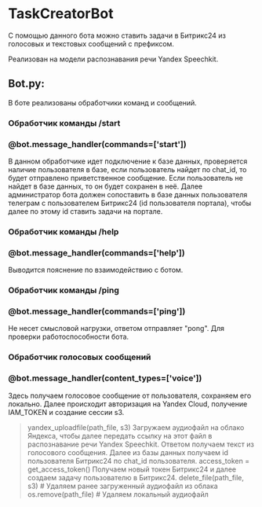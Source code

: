 # TaskCreatorBot 

С помощью данного бота можно ставить задачи в Битрикс24 из голосовых и текстовых сообщений с префиксом.

Реализован на модели распознавания речи Yandex Speechkit.

## Bot.py:
В боте реализованы обработчики команд и сообщений.

### Обработчик команды /start
### @bot.message_handler(commands=['start'])
В данном обработчике идет подключение к базе данных, проверяется наличие пользователя в базе, если пользователь найдет по chat_id, то будет отправлено приветственное сообщение.
Если пользователь не найдет в базе данных, то он будет сохранен в неё.
Далее администратор бота должен сопоставить в базе данных пользователя телеграм с пользователем Битрикс24 (id пользователя портала), чтобы далее по этому id ставить задачи на портале.

### Обработчик команды /help
### @bot.message_handler(commands=['help'])
Выводится пояснение по взаимодействию с ботом.

### Обработчик команды /ping
### @bot.message_handler(commands=['ping'])
Не несет смысловой нагрузки, ответом отправляет "pong". Для проверки работоспособности бота.

### Обработчик голосовых сообщений
### @bot.message_handler(content_types=['voice'])
Здесь получаем голосовое сообщение от пользователя, сохраняем его локально.
Далее происходит авторизация на Yandex Cloud, получение IAM_TOKEN и создание сессии s3.
> yandex_uploadfile(path_file, s3) 
Загружаем аудиофайл на облако Яндекса, чтобы далее передать ссылку на этот файл в распознавание речи Yandex Speechkit. Ответом получаем текст из голосового сообщения.
Далее из базы данных получаем id пользователя Битрикс24 по chat_id пользователя.
> access_token = get_access_token()
Получаем новый токен Битрикс24 и далее создаем задачу пользователю в Битрикс24.
> delete_file(path_file, s3) # Удаляем ранее загруженный аудиофайл из облака
> os.remove(path_file) # Удаляем локальный аудиофайл